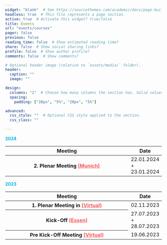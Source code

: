 ```yaml
---
widget: "blank"  # See https://sourcethemes.com/academic/docs/page-builder/
headless: true  # This file represents a page section.
active: true  # Activate this widget? true/false
title: Events
url: "events/courses"
pager: false
previous: false
reading_time: false  # Show estimated reading time?
share: false  # Show social sharing links?
profile: false  # Show author profile?
comments: false  # Show comments?

# Optional header image (relative to `assets/media/` folder).
header:
  caption: ""
  image: ""

design:
  columns: "1"  # Choose how many columns the section has. Valid values: 1 or 2.
  spacing:
    padding: ["20px", "5%", "20px", "5%"]

advanced:
  css_style: ""  # Optional CSS style applied to the section.
  css_class: ""

---
```


<div class=lec>
<div class="subheading">2024</div>

<table class="table table-striped border-bottom ">
  <thead>
    <tr>
        <th style="width: 80%">Meeting</th>
        <th style="width: 20%">Date</th>
    </tr>
  </thead>
  <tbody>
    <tr>
      <th scope="row">2. Plenar Meeting <a href="/MII-UseCase-OMI/talk/2.-plenar-meeting/" style="color: #f45b59;">(Munich)</a></th>
      <td>22.01.2024 + 23.01.2024</td>
    </tr>
  </tbody>
</table>
<div class="subheading">2023</div>

<table class="table table-striped border-bottom ">
  <thead>
    <tr>
        <th style="width: 80%">Meeting</th>
        <th style="width: 20%">Date</th>
    </tr>
  </thead>
  <tbody>
     <tr>
      <th scope="row">1. Plenar Meeting in <a href="/talk/1.-plenar-meeting/" style="color: #f45b59;">(Virtual)</a></th>
      <td>02.11.2023</td>
    </tr>
     <tr>
      <th scope="row">Kick-Off <a href="/talk/kick-off-meeting/" style="color: #f45b59;">(Essen)</a></th>
      <td>27.07.2023 + 28.07.2023</td>
    </tr>
       <tr>
      <th scope="row">Pre Kick-Off Meeting <a href="/talk/pre-kick-off-meeting/" style="color: #f45b59;">(Virtual)</a></th>
      <td>19.06.2023</td>
    </tr>
     
  </tbody>
</table>


<style>
  .subheading {
    color: #00B0E9;
    font-weight: bold;
  }
  /* .table td {
   text-align: center;   
} */
</style>
